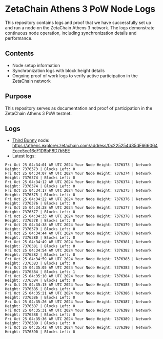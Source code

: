 # ZetaChain Athens 3 PoW Node Logs
This repository contains logs and proof that we have successfully set up and run a node on the ZetaChain Athens 3 network. The logs demonstrate continuous node operation, including synchronization details and performance.

## Contents
- Node setup information
- Synchronization logs with block height details
- Ongoing proof of work logs to verify active participation in the ZetaChain network

## Purpose
This repository serves as documentation and proof of participation in the ZetaChain Athens 3 PoW testnet.

## Logs

- [Third Bunny](https://thirdbunny.xyz/) node: https://athens.explorer.zetachain.com/address/0x225254d35dE666064Eccc5ce16eF1D8bF8D7b5EE
- Latest logs:
```
Fri Oct 25 04:34:01 AM UTC 2024 Your Node Height: 7376373 | Network Height: 7376373 | Blocks Left: 0
Fri Oct 25 04:34:07 AM UTC 2024 Your Node Height: 7376374 | Network Height: 7376374 | Blocks Left: 0
Fri Oct 25 04:34:12 AM UTC 2024 Your Node Height: 7376374 | Network Height: 7376374 | Blocks Left: 0
Fri Oct 25 04:34:17 AM UTC 2024 Your Node Height: 7376375 | Network Height: 7376375 | Blocks Left: 0
Fri Oct 25 04:34:22 AM UTC 2024 Your Node Height: 7376376 | Network Height: 7376376 | Blocks Left: 0
Fri Oct 25 04:34:28 AM UTC 2024 Your Node Height: 7376377 | Network Height: 7376377 | Blocks Left: 0
Fri Oct 25 04:34:33 AM UTC 2024 Your Node Height: 7376378 | Network Height: 7376378 | Blocks Left: 0
Fri Oct 25 04:34:38 AM UTC 2024 Your Node Height: 7376379 | Network Height: 7376379 | Blocks Left: 0
Fri Oct 25 04:34:44 AM UTC 2024 Your Node Height: 7376380 | Network Height: 7376380 | Blocks Left: 0
Fri Oct 25 04:34:49 AM UTC 2024 Your Node Height: 7376381 | Network Height: 7376381 | Blocks Left: 0
Fri Oct 25 04:34:54 AM UTC 2024 Your Node Height: 7376382 | Network Height: 7376382 | Blocks Left: 0
Fri Oct 25 04:34:59 AM UTC 2024 Your Node Height: 7376383 | Network Height: 7376383 | Blocks Left: 0
Fri Oct 25 04:35:05 AM UTC 2024 Your Node Height: 7376383 | Network Height: 7376384 | Blocks Left: 1
Fri Oct 25 04:35:10 AM UTC 2024 Your Node Height: 7376384 | Network Height: 7376384 | Blocks Left: 0
Fri Oct 25 04:35:15 AM UTC 2024 Your Node Height: 7376385 | Network Height: 7376385 | Blocks Left: 0
Fri Oct 25 04:35:21 AM UTC 2024 Your Node Height: 7376386 | Network Height: 7376386 | Blocks Left: 0
Fri Oct 25 04:35:26 AM UTC 2024 Your Node Height: 7376387 | Network Height: 7376387 | Blocks Left: 0
Fri Oct 25 04:35:31 AM UTC 2024 Your Node Height: 7376388 | Network Height: 7376388 | Blocks Left: 0
Fri Oct 25 04:35:36 AM UTC 2024 Your Node Height: 7376389 | Network Height: 7376389 | Blocks Left: 0
Fri Oct 25 04:35:42 AM UTC 2024 Your Node Height: 7376390 | Network Height: 7376390 | Blocks Left: 0
```
